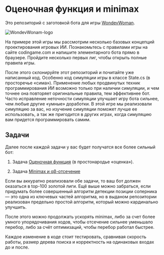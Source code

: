 # Оценочная функция и minimax

Это репозиторий с заготовкой бота для игры 
[WondevWoman](https://www.codingame.com/multiplayer/bot-programming/wondev-woman).

![WondevWonam-logo](./ww-logo.png)

На примере этой игры мы рассмотрим несколько базовых концепций проектирования игровых ИИ.
Познакомьтесь с правилами игры на сайте codingame.com и напишите элементарного бота прямо в браузере.
Пройдите несколько первых лиг, чтобы открыть полные правила игры.

После этого склонируйте этот репозиторий и почитайте уже написанный код.
Особенно код симуляции игры в классе State.cs (в просторечье «сима»).
Применение любых продвинутых техник программирования ИИ возможно только при наличии симуляции,
и чем точнее она повторяет оригинальные правила, тем эффективнее бот. 
Часто исправление неточности симуляции улучшает игру бота сильнее, чем любые другие «умные» доработки.
В этой игре мы реализовали симуляцию за вас, но изучение симуляции поможет лучше ее использовать, 
а так же пригодится в других играх, когда симуляцию вам придется программировать самим. 

## Задачи

Далее после каждой задачи у вас будет получатся все более сильный бот:

1. Задача [Оценочная функция](EvaluationFunction.md) 
(в простонародье «оценка»).

2. Задача [Minimax и αβ-отсечение](Minimax.md)

Если вы аккуратно реализовали обе задачи, то ваш бот должен оказаться в top-100 золотой лиги.
Ещё выше можно забраться, если придумать более совершенный алгоритм детекции позиции соперника — 
это одна из ключевых частей алгоритма, но в выданом репозитории реализован предельно простой алгоритм, 
который можно кардинально улучшить.

После этого можно продолжать ускорять minimax, либо за счет более умного упорядочивания ходов, 
чтобы отсечение сильнее уменьшало перебор, либо за счёт оптимизаций, чтобы перебор работал быстрее.

Каждое изменение в коде стоит тестировать, сравнивая скорость работы, размер дерева поиска и корректность 
на одинаковых входах до и после. 
